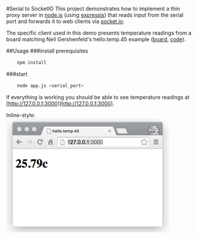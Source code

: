 #Serial to SocketIO
This project demonstrates how to implement a thin proxy server in [node.js](http://nodejs.org/) (using [expressjs](http://expressjs.com/)) that reads input from the serial port and forwards it to web clients via [socket.io](http://socket.io).


The specific client used in this demo presents temperature readings from a board matching Neil Gershenfeld's hello.temp.45 example ([board](http://academy.cba.mit.edu/classes/input_devices/temp/hello.temp.45.png), [code](http://academy.cba.mit.edu/classes/input_devices/temp/hello.temp.45.c)).

##Usage
###install prerequisites
```bash
    npm install
```

###start
```bash
    node app.js <serial_port>
```

If everything is working you should be able to see temperature readings at [http://127.0.0.1:3000](http://127.0.0.1:3000).

Inline-style: 
![Screenshot](screenshot.png)


